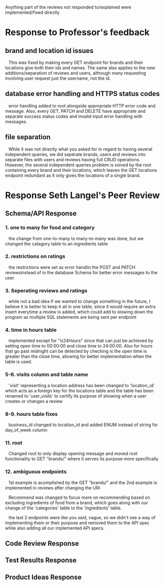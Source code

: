 
Anything part of the reviews not responded to/explained were implemented/fixed directly

# Response to Professor's feedback

## brand and location id issues

&ensp; This was fixed by making every GET endpoint for brands and their locations give both their ids and names.
The same also applies to the new additions/separation of reviews and users, 
although many requesting involving user request just the username, not the id.

## database error handling and HTTPS status codes
&ensp; error handling added to root alongside appropriate HTTP error code and message. Also, every GET, PATCH and DELETE
have appropriate and separate success status codes and invalid input error handling with messages.

## file separation
&ensp; While it was not directly what you asked for in regard to having several independent queries, we did seperate 
brands, users and reviews into separate files with users and reviews having full CRUD operations. However, the 
several independent queries problem is solved by the root containing every brand and their locations, which leaves the 
GET locations endpoint redundant as it only gives the locations of a single brand.

# Response Seth Langel's Peer Review

## Schema/API Response

### 1. one to many for food and category
&ensp; the change from one-to-many to many-to-many was done, but we changed the catagory table to an ingredients table

### 2. restrictions on ratings
&ensp; the restrictions were set as error handlin the POST and PATCH reviewsinstead of in the database Schema 
for better error messages to the user.

### 3. Seperating reviews and ratings
&ensp; while not a bad idea if we wanted to change something in the future, I believe it is better
to keep it all in one table, since it would require an extra insert everytime a review is added, which
could add to slowing down the program as multiple SQL statements are being sent per endpoint

### 4. time in hours table
&ensp; implemented except for "is24Hours" since that can just be achieved by setting open time to 00:00:00
and close time to 24:00:00. Also for hours that go past midnight can be detected by checking is the open time is greater
than the close time, allowing for better implementation when the table is used.

### 5-6. visits column and table name
&ensp; 'visit' representing a location address has been changed to 'location_id' which acts as a foreign key for 
the locations table and the table has been renamed to 'user_visits' to certify its purpose of showing when a user 
creates or changes a review

### 8-9. hours table fixes
&ensp; business_id changed to location_id and added ENUM instead of string for day_of_week column

### 11. root 
&ensp; Changed root to only display opening message and moved root functionality to GET "brands/" 
where it serves its purpose more specifically

### 12. ambiguous endpoints
&ensp; 1st example is acomplished by the GET "brands/" and 
the 2nd example is implemented in reviews after changing the URI

&ensp; Recommend was changed to focus more on recommending based on excluding ingredients of food from a brand, which
goes along with our change of the 'categories' table to the 'ingredients' table.

&ensp; the last 2 endpoints were like you said, vague, so we didn't see a way of implementing them or their purpose and
removed them to the API spec while also adding all our implemented API specs.

## Code Review Response

## Test Results Response

## Product Ideas Response